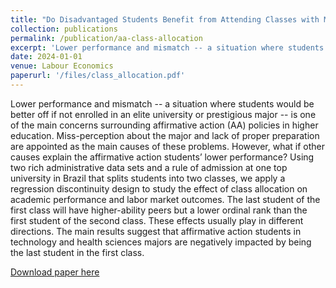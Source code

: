 ```yaml
---
title: "Do Disadvantaged Students Benefit from Attending Classes with More Skilled Colleagues? Evidence From a Top University in Brazil  (joint with Rodrigo Oliveira and Henrique Motte)"
collection: publications
permalink: /publication/aa-class-allocation
excerpt: 'Lower performance and mismatch -- a situation where students would be better off if not enrolled in an elite university or prestigious major -- is one of the main concerns surrounding affirmative action (AA) policies in higher education. Miss-perception about the major and lack of proper preparation are appointed as the main causes of these problems. However, what if other causes explain the affirmative action students’ lower performance? Using two rich administrative data sets and a rule of admission at one top university in Brazil that splits students into two classes, we apply a regression discontinuity design to study the effect of class allocation on academic performance and labor market outcomes. The last student of the first class will have higher-ability peers but a lower ordinal rank than the first student of the second class. These effects usually play in different directions. The main results suggest that affirmative action students in technology and health sciences majors are negatively impacted by being the last student in the first class.'
date: 2024-01-01
venue: Labour Economics
paperurl: '/files/class_allocation.pdf'
---
```

Lower performance and mismatch -- a situation where students would be better off if not enrolled in an elite university or prestigious major -- is one of the main concerns surrounding affirmative action (AA) policies in higher education. Miss-perception about the major and lack of proper preparation are appointed as the main causes of these problems. However, what if other causes explain the affirmative action students’ lower performance? Using two rich administrative data sets and a rule of admission at one top university in Brazil that splits students into two classes, we apply a regression discontinuity design to study the effect of class allocation on academic performance and labor market outcomes. The last student of the first class will have higher-ability peers but a lower ordinal rank than the first student of the second class. These effects usually play in different directions. The main results suggest that affirmative action students in technology and health sciences majors are negatively impacted by being the last student in the first class.

[Download paper here](/files/class_allocation.pdf)